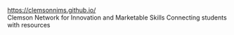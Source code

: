 https://clemsonnims.github.io/ <br />
Clemson Network for Innovation and Marketable Skills
Connecting students with resources
